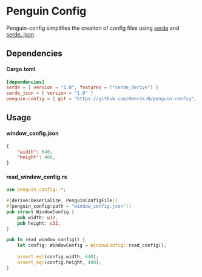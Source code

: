 # Penguin Config

Penguin-config simplifies the creation of config files using [serde](https://github.com/serde-rs/serde) and [serde_json](https://github.com/serde-rs/json).


## Dependencies
#### Cargo.toml
```toml
[dependencies]
serde = { version = "1.0", features = ["serde_derive"] }
serde_json = { version = "1.0" }
penguin-config = { git = "https://github.com/Henrik-N/penguin-config", features = ["penguin-config-derive"] }
```

## Usage

#### window_config.json
```json
{
    "width": 640,
    "height": 400,
}
```

#### read_window_config.rs
```rust
use penguin_config::*;

#[derive(Deserialize, PenguinConfigFile)]
#[penguin_config(path = "window_config.json")]
pub struct WindowConfig {
    pub width: u32,
    pub height: u32,
}

pub fn read_window_config() {
    let config: WindowConfig = WindowConfig::read_config();
    
    assert_eq!(config.width, 640);
    assert_eq!(config.height, 400);
}
```
